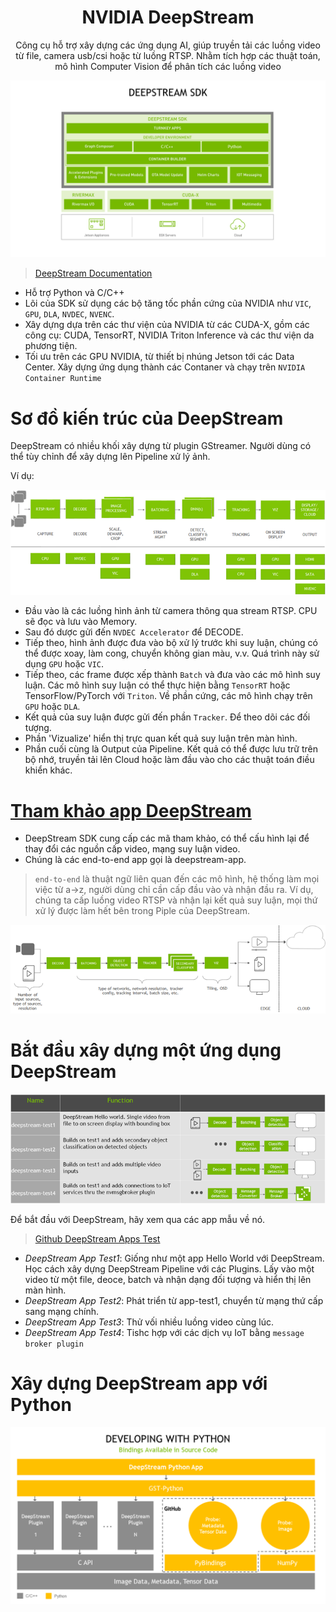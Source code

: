 <h1 align="center">NVIDIA DeepStream </h1>
<p align="center">
    <p align="center">Công cụ hỗ trợ xây dựng các ứng dụng AI, giúp truyền tải các luồng video từ file, camera usb/csi hoặc từ luồng RTSP. Nhằm tích hợp các thuật toán, mô hình Computer Vision để phân tích các luồng video</p>
    <img src="DeepStream_Overview.png">
</p>

> [DeepStream Documentation](https://docs.nvidia.com/metropolis/deepstream/6.0/dev-guide/text/DS_Overview.html#nvidia-deepstream-overview)

- Hỗ trợ Python và C/C++
- Lõi của SDK sử dụng các bộ tăng tốc phần cứng của NVIDIA như `VIC`, `GPU`, `DLA`, `NVDEC`, `NVENC`.
- Xây dựng dựa trên các thư viện của NVIDIA từ các CUDA-X, gồm các công cụ: CUDA, TensorRT, NVIDIA Triton Inference và các thư viện da phương tiện.
- Tối ưu trên các GPU NVIDIA, từ thiết bị nhúng Jetson tới các Data Center. Xây dựng ứng dụng thành các Contaner và chạy trên `NVIDIA Container Runtime`

# **Sơ đồ kiến trúc của DeepStream**
DeepStream có nhiều khối xây dựng từ plugin GStreamer. Người dùng có thể tùy chỉnh để xây dựng lên Pipeline xử lý ảnh.

Ví dụ:
<p align="center">
    <img src="DS_overview_graph_architecture.png">
</p>

- Đầu vào là các luồng hình ảnh từ camera thông qua stream RTSP. CPU sẽ đọc và lưu vào Memory.
- Sau đó dược gửi đến `NVDEC Accelerator` để DECODE.
- Tiếp theo, hình ảnh được đưa vào bộ xử lý trước khi suy luận, chúng có thể được xoay, làm cong, chuyển không gian màu, v.v. Quá trình này sử dụng `GPU` hoặc `VIC`.
- Tiếp theo, các frame được xếp thành `Batch` và đưa vào các mô hình suy luận. Các mô hình suy luận có thể thực hiện bằng `TensorRT` hoặc TensorFlow/PyTorch với `Triton`. Về phần cứng, các mô hình chạy trên `GPU` hoặc `DLA`.
- Kết quả của suy luận được gửi đến phần `Tracker`. Để theo dõi các đối tượng.
- Phần 'Vizualize' hiển thị trực quan kết quả suy luận trên màn hình.
- Phần cuối cùng là Output của Pipeline. Kết quả có thể được lưu trữ trên bộ nhớ, truyền tải lên Cloud hoặc làm đầu vào cho các thuật toán điều khiển khác.

# **[Tham khảo app DeepStream](https://docs.nvidia.com/metropolis/deepstream/6.0/dev-guide/text/DS_ref_app_deepstream.html)**
- DeepStream SDK cung cấp các mã tham khảo, có thể cấu hình lại để thay đổi các nguồn cấp video, mạng suy luận video.
- Chúng là các end-to-end app gọi là deepstream-app.

> `end-to-end` là thuật ngữ liên quan đến các mô hình, hệ thống làm mọi việc từ a->z, người dùng chỉ cần cấp đầu vào và nhận đầu ra.
> Ví dụ, chúng ta cấp luồng video RTSP và nhận lại kết quả suy luận, mọi thứ xử lý được làm hết bên trong Piple của DeepStream.

<p align="center">
    <img src="DS_overview_reference_app.png">
</p>

# **Bắt đầu xây dựng một ứng dụng DeepStream**
<p align="center">
    <img src="DS_overview_building_apps.png">
</p>
Để bắt đầu với DeepStream, hãy xem qua các app mẫu về nó. 

> [Github DeepStream Apps Test](https://github.com/NVIDIA-AI-IOT/deepstream_python_apps)

- *DeepStream App Test1*: Giống như một app Hello World với DeepStream. Học cách xây dựng DeepStream Pipeline với các Plugins. Lấy vào một video từ một file, deoce, batch và nhận dạng đối tượng và hiển thị lên màn hình.
- *DeepStream App Test2*: Phát triển từ app-test1, chuyển từ mạng thứ cấp sang mạng chính.
- *DeepStream App Test3*: Thử vối nhiều luồng video cùng lúc.
- *DeepStream App Test4*: Tishc hợp với các dịch vụ IoT bằng `message broker plugin`

# **Xây dựng DeepStream app với Python**
<p align="center">
    <img src="DS_Overview_deepstream_python.png">
</p>
